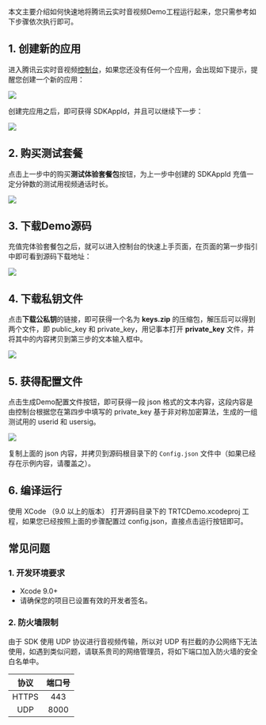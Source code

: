 本文主要介绍如何快速地将腾讯云实时音视频Demo工程运行起来，您只需参考如下步骤依次执行即可。

## 1. 创建新的应用

进入腾讯云实时音视频[控制台](https://console.cloud.tencent.com/rav)，如果您还没有任何一个应用，会出现如下提示，提醒您创建一个新的应用：

![](https://main.qcloudimg.com/raw/6ca631d8a7be7d339845645f8c9f6ab6.png)

创建完应用之后，即可获得 SDKAppId，并且可以继续下一步：

![](https://main.qcloudimg.com/raw/9293fa946b52904f45c8b8b6ca105d53.png)

## 2. 购买测试套餐
点击上一步中的购买**测试体验套餐包**按钮，为上一步中创建的 SDKAppId 充值一定分钟数的测试用视频通话时长。

![](https://main.qcloudimg.com/raw/6d1510cac452f74812db3eb60be3218b.png)

## 3. 下载Demo源码
充值完体验套餐包之后，就可以进入控制台的快速上手页面，在页面的第一步指引中即可看到源码下载地址：

![](https://main.qcloudimg.com/raw/a6ebb01bc2d885a8f26b9b46ca9620fc.png)


## 4. 下载私钥文件
点击**下载公私钥**的链接，即可获得一个名为 **keys.zip** 的压缩包，解压后可以得到两个文件，即 public_key 和 private_key，用记事本打开 **private_key** 文件，并将其中的内容拷贝到第三步的文本输入框中。

![](https://main.qcloudimg.com/raw/75edc5d22563c32aace232543915bbff.png)

## 5. 获得配置文件
点击生成Demo配置文件按钮，即可获得一段 json 格式的文本内容，这段内容是由控制台根据您在第四步中填写的 private_key 基于非对称加密算法，生成的一组测试用的 userid 和 usersig。

![](https://main.qcloudimg.com/raw/5de8161bb72b2e19ebdb24ef6056751c.png)

复制上面的 json 内容，并拷贝到源码根目录下的 `Config.json` 文件中（如果已经存在示例内容，请覆盖之）。

## 6. 编译运行
使用 XCode （9.0 以上的版本） 打开源码目录下的 TRTCDemo.xcodeproj 工程，如果您已经按照上面的步骤配置过 config.json，直接点击运行按钮即可。

## 常见问题
### 1. 开发环境要求
- Xcode 9.0+
- 请确保您的项目已设置有效的开发者签名。

### 2. 防火墙限制
由于 SDK 使用 UDP 协议进行音视频传输，所以对 UDP 有拦截的办公网络下无法使用，如遇到类似问题，请联系贵司的网络管理员，将如下端口加入防火墙的安全白名单中。

| 协议 | 端口号 |
|:--------:|:--------:|
| HTTPS | 443 |
| UDP | 8000 |



